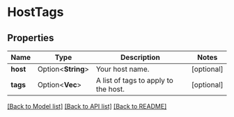 # HostTags

## Properties

Name | Type | Description | Notes
------------ | ------------- | ------------- | -------------
**host** | Option<**String**> | Your host name. | [optional]
**tags** | Option<**Vec<String>**> | A list of tags to apply to the host. | [optional]

[[Back to Model list]](../README.md#documentation-for-models) [[Back to API list]](../README.md#documentation-for-api-endpoints) [[Back to README]](../README.md)


